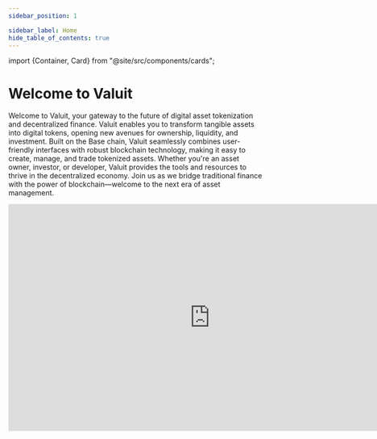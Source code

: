```yaml
---
sidebar_position: 1

sidebar_label: Home
hide_table_of_contents: true
---
```


import {Container, Card} from "@site/src/components/cards";

# Welcome to Valuit

Welcome to Valuit, your gateway to the future of digital asset tokenization and decentralized finance. Valuit enables you to transform tangible assets into digital tokens, opening new avenues for ownership, liquidity, and investment. Built on the Base chain, Valuit seamlessly combines user-friendly interfaces with robust blockchain technology, making it easy to create, manage, and trade tokenized assets. Whether you're an asset owner, investor, or developer, Valuit provides the tools and resources to thrive in the decentralized economy. Join us as we bridge traditional finance with the power of blockchain—welcome to the next era of asset management.

<iframe src="https://valuit.com/videos/valuit-intro.mp4" width="799" height="450" frameborder="0" allow="encrypted-media" allowfullscreen></iframe>


<Container>
    <Card img={require("@site/static/img/intro/getting started.png").default}
          title="Getting Started"
          text="Dive into the basics and understand the fundamentals"
          links={{
            "Navigating our Docs": "/Getting Started/navigating-our-docs",
            "What is tokenization?": "/Getting Started/What is Tokenization/the-basics",
          }}
    />
    <Card img={require("@site/static/img/intro/Tokenization.png").default}
          title="Tokenization"
          text="Transform assets into digital tokens seamlessly"
          links={{
            "What is Valuit?": "/Tokenization/what-is-valuit",
            "Asset Owner Info": "/Tokenization/Asset Owner Info/services",
            "Investor Info": "/Tokenization/Investor Info/ecosystem", 
          }}
    />
    <Card img={require("@site/static/img/intro/DeFi - Coming Soon.png").default}
          title="DeFi - Coming Soon"
          text="Discover decentralized finance with Valuit"
          links={{
            "What is ValuX?": "/DeFi - Coming Soon/what-is-valux",
          }}
    />
<Card img={require("@site/static/img/intro/$VAL - Coming Soon.png").default}
          title="$VAL - Coming Soon"
          text="Learn about $VAL token"
          links={{
            "What is $VAL?": "/$VAL - Coming Soon/what-is-$val",
            "Functionality": "/$VAL - Coming Soon/functionality",
          }}
    />
    <Card img={require("@site/static/img/intro/smart contract.png").default}
          title="Smart Contracts"
          text="Explore smart contracts of Valuit"
          links={{
            "The Basics": "/Smart Contracts/The Basics/how-it-works",
            "Valuit Library": "/Smart Contracts/Valuit Library/overview",
          }}
    />
    <Card img={require("@site/static/img/intro/Glossary.png").default}
          title="Glossary"
          text="Navigate blockchain terms and definitions"
          links={{
            "Key Terms": "/Glossary/key-terms",
            "Blockchain & Tokenization": "/Glossary/blockchain-and-tokenization",
            "Financial & Regulatory": "/Glossary/financial-and-regulatory",
          }}
    />
</Container>
